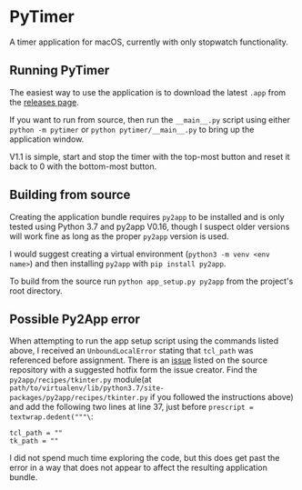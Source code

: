 # PyTimer

A timer application for macOS, currently with only stopwatch functionality.

## Running PyTimer

The easiest way to use the application is to download the latest `.app` from 
the [releases page](https://github.com/Cjreynol/PyTimer/releases).

If you want to run from source, then run the `__main__.py` script using 
either `python -m pytimer` or `python pytimer/__main__.py` to bring up the 
application window.

V1.1 is simple, start and stop the timer with the top-most button and reset it 
back to 0 with the bottom-most button.

## Building from source

Creating the application bundle requires `py2app` to be installed and is only 
tested using Python 3.7 and py2app V0.16, though I suspect older versions 
will work fine as long as the proper `py2app` version is used.

I would suggest creating a virtual environment (`python3 -m venv <env name>`) 
and then installing `py2app` with `pip install py2app`.  

To build from the source run `python app_setup.py py2app` from the project's 
root directory.

## Possible Py2App error

When attempting to run the app setup script using the commands listed above, 
I received an `UnboundLocalError` stating that `tcl_path` was referenced 
before assignment.  There is an 
[issue](https://bitbucket.org/ronaldoussoren/py2app/issues/247/error-in-tkinterpy) 
listed on the source repository with a suggested hotfix form the issue 
creator.  Find the `py2app/recipes/tkinter.py` module(at 
`path/to/virtualenv/lib/python3.7/site-packages/py2app/recipes/tkinter.py` 
if you followed the instructions above) and add the following two lines at 
line 37, just before `prescript = textwrap.dedent("""\`:

    tcl_path = ""
    tk_path = ""


I did not spend much time exploring the code, but this does get past the 
error in a way that does not appear to affect the resulting application 
bundle.
